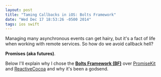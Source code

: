 ```yaml
---
layout: post
title: "Taming Callbacks in iOS: Bolts Framework"
date: "Wed Dec 17 18:53:26 -0500 2014"
tags: ios swift
---
```


Managing many asynchronous events can get hairy, but it's a fact of life when working with
remote services. So how do we avoid callback hell?

**Promises (aka futures)**.

Below I'll explain why I chose the [**Bolts Framework (BF)**](https://github.com/BoltsFramework/Bolts-iOS)
over [PromiseKit](https://github.com/mxcl/PromiseKit) and [ReactiveCocoa](https://github.com/ReactiveCocoa/ReactiveCocoa)
and why it's been a godsend.

<!--more-->
